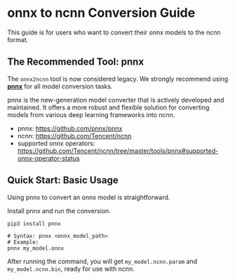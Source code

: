 # onnx to ncnn Conversion Guide

This guide is for users who want to convert their onnx models to the ncnn format.

## The Recommended Tool: pnnx

The `onnx2ncnn` tool is now considered legacy. We strongly recommend using **[pnnx](https://github.com/pnnx/pnnx)** for all model conversion tasks.

pnnx is the new-generation model converter that is actively developed and maintained. It offers a more robust and flexible solution for converting models from various deep learning frameworks into ncnn.

* pnnx: https://github.com/pnnx/pnnx
* ncnn: https://github.com/Tencent/ncnn
* supported onnx operators: https://github.com/Tencent/ncnn/tree/master/tools/pnnx#supported-onnx-operator-status

## Quick Start: Basic Usage

Using pnnx to convert an onnx model is straightforward.

Install pnnx and run the conversion.

```shell
pip3 install pnnx

# Syntax: pnnx <onnx_model_path>
# Example:
pnnx my_model.onnx
```

After running the command, you will get `my_model.ncnn.param` and `my_model.ncnn.bin`, ready for use with ncnn.
